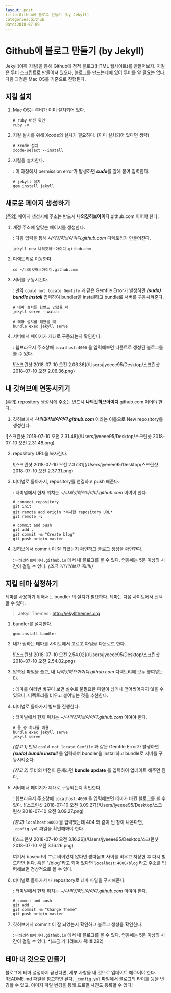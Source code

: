 ```yaml
---
layout: post
title:Github에 블로그 만들기 (by Jekyll)
categories:Github
Date:2018-07-09
---
```


# Github에 블로그 만들기 (by Jekyll)

Jekyll(이하 지킬)을 통해 Github에 정적 블로그(HTML 웹사이트)를 만들어보자. 지킬은 루비 스크립트로 만들어져 있으나, 블로그를 만드는데에 있어 루비를 알 필요는 없다. 다음 과정은 Mac OS를 기준으로 진행된다.



## 지킬 설치

1. Mac OS는 루비가 이미 설치되어 있다.

   ~~~ 
   # ruby 버전 확인
   ruby -v
   ~~~

   

2. 지킬 설치를 위해 Xcode의 설치가 필요하다. (이미 설치되어 있다면 생략)

   ~~~
   # Xcode 설치
   xcode-select --install
   ~~~

   

3. 지킬을 설치한다.

   : 이 과정에서 permission error가 발생하면 ***sudo***를 앞에 붙여 입력한다.

   ~~~
   # jekyll 설치
   gem install jekyll
   ~~~





## 새로운 페이지 생성하기

<u>(주의)</u> 페이지 생성시에 주소는 반드시 **나의깃허브아이디**.github.com 이어야 한다.



1. 계정 주소에 알맞는 페이지를 생성한다.

   : 다음 입력을 통해 *나의깃허브아이디.github.com* 디렉토리가 만들어진다.

   ~~~
   jekyll new 나의깃허브아이디.github.com
   ~~~

   

2. 디렉토리로 이동한다

   ~~~ 
   cd ~/나의깃허브아이디.github.com
   ~~~

   

3. 서버를 구동시킨다.

   : 만약 `could not locate Gemfile` 과 같은 Gemfile Error가 발생하면 ***(sudo) bundle install*** 입력하여 bundler을 install하고 bundle로 서버를 구동시켜준다.

   ~~~
   # 테마 설치를 한번도 안했을 때
   jekyll serve --watch
   ~~~

   ~~~
   # 테마 설치를 해봤을 때
   bundle exec jekyll serve
   ~~~

   

4. 서버에서 페이지가 제대로 구동되는지 확인한다.

   : 웹브라우저 주소창에 `localhost:4000` 을 입력해보면 디폴트로 생성된 블로그를 볼 수 있다.

   ![스크린샷 2018-07-10 오전 2.06.36](/Users/jyeeee95/Desktop/스크린샷 2018-07-10 오전 2.06.36.png)





## 내 깃허브에 연동시키기

<u>(주의)</u> repository 생성시에 주소는 반드시 **나의깃허브아이디**.github.com 이어야 한다.



1. 깃허브에서 ***나의깃허브아이디.github.com*** 이라는 이름으로 New repository를 생성한다.

![스크린샷 2018-07-10 오전 2.31.48](/Users/jyeeee95/Desktop/스크린샷 2018-07-10 오전 2.31.48.png)



2. repository URL을 복사한다.

   ![스크린샷 2018-07-10 오전 2.37.31](/Users/jyeeee95/Desktop/스크린샷 2018-07-10 오전 2.37.31.png)



3. 터미널로 돌아가서, repository를 연결하고 push 해준다.

   : 터미널에서 현재 위치는 *~/나의깃허브아이디.github.com* 이여야 한다. 

   ~~~
   # connect repository
   git init
   git remote add origin *복사한 repository URL*
   git remote -v
   
   # commit and push
   git add .
   git commit -m "Create blog"
   git push origin master
   ~~~



4. 깃허브에서 commit 이 잘 되었는지 확인하고 블로그 생성을 확인한다.

   : `나의깃허브아이디.github.io` 에서 내 블로그를 볼 수 있다. 연동에는 5분 이상의 시간이 걸릴 수 있다. *(조금 기다려보자 꼭!!!!!)*





## 지킬 테마 설정하기

테마를 사용하기 위해서는 bundler 의 설치가 필요하다. 테마는 다음 사이트에서 선택할 수 있다.

> Jekyll Themes :  http://jekyllthemes.org



1. bundler를 설치한다.

   ~~~
   gem install bundler
   ~~~



2. 내가 원하는 테마를 사이트에서 고르고 파일을 다운로드 한다.

   ![스크린샷 2018-07-10 오전 2.54.02](/Users/jyeeee95/Desktop/스크린샷 2018-07-10 오전 2.54.02.png)



3. 압축된 파일을 풀고, 내 *나의깃허브아이디.github.com* 디렉토리에 모두 붙여넣는다.

   : 테마를 여러번 바꾸다 보면 실수로 불필요한 파일이 남거나 덮어씌어지지 않을 수 있으니, 디렉토리를 비우고 붙여넣는 것을 추천한다.



4. 터미널로 돌아가서 빌드를 진행한다.

   : 터미널에서 현재 위치는 *~/나의깃허브아이디.github.com* 이여야 한다. 

   ~~~
   # 둘 중 하나를 이용
   bundle exec jekyll serve
   jekyll serve
   ~~~

   *(참고 1)* 만약 `could not locate Gemfile` 과 같은 Gemfile Error가 발생하면 	***(sudo) bundle install*** 를 입력하여 bundler을 install하고 bundle로 서버를 구동시켜준다.

   *(참고 2)* 루비의 버전이 문제라면 **bundle update** 를 입력하여 업데이트 해주면 된다.

   

5. 서버에서 페이지가 제대로 구동되는지 확인한다.

   : 웹브라우저 주소창에 `localhost:4000` 을 입력해보면 테마가 바뀐 블로그를 볼 수 있다. ![스크린샷 2018-07-10 오전 3.09.27](/Users/jyeeee95/Desktop/스크린샷 2018-07-10 오전 3.09.27.png)

   *(참고)* `localhost:4000` 을 입력했는데 404 와 같이 빈 창이 나온다면, `_config.yml` 파일을 확인해봐야 한다.

   ![스크린샷 2018-07-10 오전 3.16.26](/Users/jyeeee95/Desktop/스크린샷 2018-07-10 오전 3.16.26.png)

   여기서 baseurl이 ""로 비어있지 않다면 쌍따옴표 사이를 비우고 저장한 후 다시 빌드하면 된다. 혹은 "/blog"라고 되어 있다면 `localhost:4000/blog` 라고 주소를 입력해보면 정상적으로 볼 수 있다.



6. 터미널로 돌아가서 내 repository로 테마 파일을 푸시해준다.

   : 터미널에서 현재 위치는 *~/나의깃허브아이디.github.com* 이여야 한다. 

   ~~~
   # commit and push
   git add .
   git commit -m "Change Theme"
   git push origin master
   ~~~



7. 깃허브에서 commit 이 잘 되었는지 확인하고 블로그 생성을 확인한다.

   : `나의깃허브아이디.github.io` 에서 내 블로그를 볼 수 있다. 연동에는 5분 이상의 시간이 걸릴 수 있다. *(조금 기다려보자 꼭!!!!!222)





## 테마 내 것으로 만들기

블로그에 테마 설정까지 끝났다면, 세부 사항을 내 것으로 업데이트 해주어야 한다. README.md 파일을 참고하면 된다. `_config.yml` 파일에서 블로그의 타이틀 등을 변경할 수 있고, 이미지 파일 변경을 통해 프로필 사진도 등록할 수 있다!


